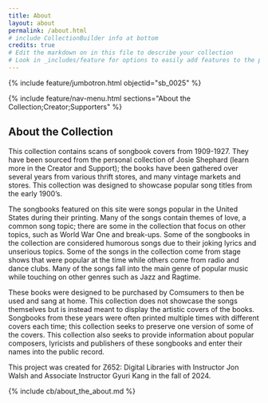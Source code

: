 ```yaml
---
title: About
layout: about
permalink: /about.html
# include CollectionBuilder info at bottom
credits: true
# Edit the markdown on in this file to describe your collection
# Look in _includes/feature for options to easily add features to the page
---
```


{% include feature/jumbotron.html objectid="sb_0025" %}

{% include feature/nav-menu.html sections="About the Collection;Creator;Supporters" %}

## About the Collection

This collection contains scans of songbook covers from 1909-1927. They have been sourced from the personal collection of Josie Shephard (learn more in the Creator and Support); the books have been gathered over several years from various thrift stores, and many vintage markets and stores. This collection was designed to showcase popular song titles from the early 1900’s. 

The songbooks featured on this site were songs popular in the United States during their printing. Many of the songs contain themes of love, a common song topic; there are some in the collection that focus on other topics, such as World War One and break-ups. Some of the songbooks in the collection are considered humorous songs due to their joking lyrics and unserious topics. Some of the songs in the collection come from stage shows that were popular at the time while others come from radio and dance clubs.  Many of the songs fall into the main genre of popular music while touching on other genres such as Jazz and Ragtime. 

These books were designed to be purchased by Comsumers to then be used and sang at home. This collection does not showcase the songs themselves but is instead meant to display the artistic covers of the books. Songbooks from these years were often printed multiple times with different covers each time; this collection seeks to preserve one version of some of the covers. This collection also seeks to provide information about popular composers, lyricists and publishers of these songbooks and enter their names into the public record.  

This project was created for Z652: Digital Libraries with Instructor Jon Walsh and Associate Instructor Gyuri Kang in the fall of 2024. 

<!-- IMPORTANT!!! DELETE this comment and the include below when you are finished editing this page for your collection. The include below introduces about page features. They will show up on your collection's about page until you delete it.  -->
{% include cb/about_the_about.md %} 
